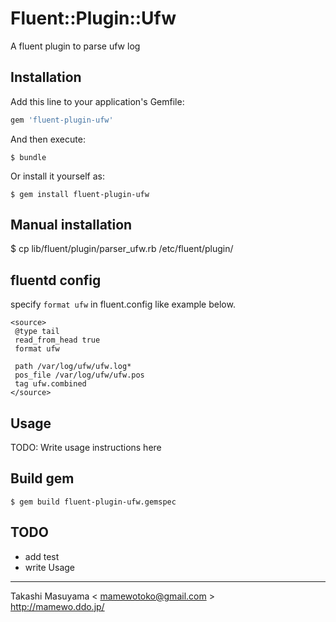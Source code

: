 # Fluent::Plugin::Ufw

A fluent plugin to parse ufw log

## Installation

Add this line to your application's Gemfile:

```ruby
gem 'fluent-plugin-ufw'
```

And then execute:

    $ bundle

Or install it yourself as:

    $ gem install fluent-plugin-ufw

## Manual installation

   $ cp lib/fluent/plugin/parser_ufw.rb /etc/fluent/plugin/

## fluentd config
specify `format ufw` in fluent.config like example below.

```
<source>
 @type tail
 read_from_head true
 format ufw
 
 path /var/log/ufw/ufw.log*
 pos_file /var/log/ufw/ufw.pos
 tag ufw.combined
</source>
```

## Usage

TODO: Write usage instructions here

## Build gem

    $ gem build fluent-plugin-ufw.gemspec


## TODO
* add test
* write Usage

----
Takashi Masuyama < mamewotoko@gmail.com >  
http://mamewo.ddo.jp/

